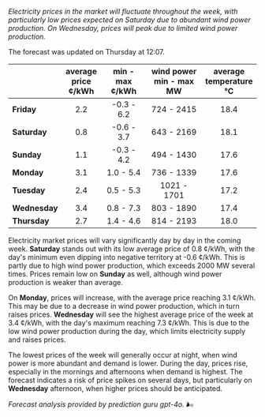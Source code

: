 *Electricity prices in the market will fluctuate throughout the week, with particularly low prices expected on Saturday due to abundant wind power production. On Wednesday, prices will peak due to limited wind power production.*

The forecast was updated on Thursday at 12:07.

|              | average<br>price<br>¢/kWh | min - max<br>¢/kWh | wind power<br>min - max<br>MW | average<br>temperature<br>°C |
|:-------------|:----------------:|:----------------:|:-------------:|:-------------:|
| **Friday**   | 2.2              | -0.3 - 6.2       | 724 - 2415    | 18.4          |
| **Saturday** | 0.8              | -0.6 - 3.7       | 643 - 2169    | 18.1          |
| **Sunday**   | 1.1              | -0.3 - 4.2       | 494 - 1430    | 17.6          |
| **Monday**   | 3.1              | 1.0 - 5.4        | 736 - 1339    | 17.6          |
| **Tuesday**  | 2.4              | 0.5 - 5.3        | 1021 - 1701   | 17.2          |
| **Wednesday**| 3.4              | 0.8 - 7.3        | 803 - 1890    | 17.4          |
| **Thursday** | 2.7              | 1.4 - 4.6        | 814 - 2193    | 18.0          |

Electricity market prices will vary significantly day by day in the coming week. **Saturday** stands out with its low average price of 0.8 ¢/kWh, with the day's minimum even dipping into negative territory at -0.6 ¢/kWh. This is partly due to high wind power production, which exceeds 2000 MW several times. Prices remain low on **Sunday** as well, although wind power production is weaker than average.

On **Monday**, prices will increase, with the average price reaching 3.1 ¢/kWh. This may be due to a decrease in wind power production, which in turn raises prices. **Wednesday** will see the highest average price of the week at 3.4 ¢/kWh, with the day's maximum reaching 7.3 ¢/kWh. This is due to the low wind power production during the day, which limits electricity supply and raises prices.

The lowest prices of the week will generally occur at night, when wind power is more abundant and demand is lower. During the day, prices rise, especially in the mornings and afternoons when demand is highest. The forecast indicates a risk of price spikes on several days, but particularly on **Wednesday** afternoon, when higher prices should be anticipated.

*Forecast analysis provided by prediction guru gpt-4o.* 🌬️
